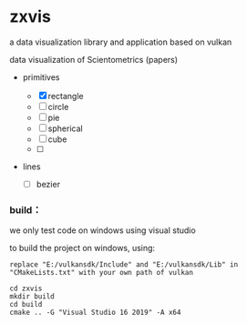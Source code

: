 # zxvis
a data visualization library and application based on vulkan

data visualization of Scientometrics (papers)





- primitives

  - [x] rectangle
  - [ ] circle
  - [ ] pie
  - [ ] spherical
  - [ ] cube
  - [ ] 

- lines
  - [ ] bezier



### build：

we only test code on windows using visual studio

to build the project on windows, using:

```
replace "E:/vulkansdk/Include" and "E:/vulkansdk/Lib" in "CMakeLists.txt" with your own path of vulkan

cd zxvis
mkdir build
cd build
cmake .. -G "Visual Studio 16 2019" -A x64
```


